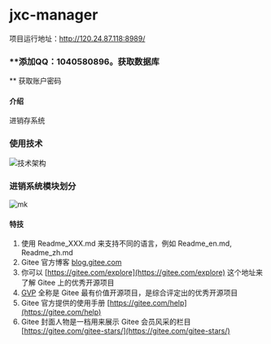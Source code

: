 # jxc-manager
项目运行地址：http://120.24.87.118:8989/
###  **添加QQ：1040580896。获取数据库
** 
获取账户密码

#### 介绍
进销存系统

### 使用技术
![技术架构](https://images.gitee.com/uploads/images/2021/0813/170341_80d9b92c_8468314.png "屏幕截图.png")

### 进销系统模块划分
![mk](https://gitee.com/tang-xiaohang/images/raw/master/typora_imgs/20210731212552.png)

#### 特技

1.  使用 Readme\_XXX.md 来支持不同的语言，例如 Readme\_en.md, Readme\_zh.md
2.  Gitee 官方博客 [blog.gitee.com](https://blog.gitee.com)
3.  你可以 [https://gitee.com/explore](https://gitee.com/explore) 这个地址来了解 Gitee 上的优秀开源项目
4.  [GVP](https://gitee.com/gvp) 全称是 Gitee 最有价值开源项目，是综合评定出的优秀开源项目
5.  Gitee 官方提供的使用手册 [https://gitee.com/help](https://gitee.com/help)
6.  Gitee 封面人物是一档用来展示 Gitee 会员风采的栏目 [https://gitee.com/gitee-stars/](https://gitee.com/gitee-stars/)
